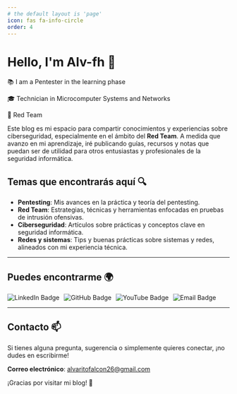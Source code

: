 ```yaml
---
# the default layout is 'page'
icon: fas fa-info-circle
order: 4
---
```


# Hello, I'm Alv-fh 👋

📚 I am a Pentester in the learning phase 

🎓 Technician in Microcomputer Systems and Networks

🔴 Red Team

Este blog es mi espacio para compartir conocimientos y experiencias sobre ciberseguridad, especialmente en el ámbito del **Red Team**. A medida que avanzo en mi aprendizaje, iré publicando guías, recursos y notas que puedan ser de utilidad para otros entusiastas y profesionales de la seguridad informática.

## Temas que encontrarás aquí 🔍

- **Pentesting**: Mis avances en la práctica y teoría del pentesting.
- **Red Team**: Estrategias, técnicas y herramientas enfocadas en pruebas de intrusión ofensivas.
- **Ciberseguridad**: Artículos sobre prácticas y conceptos clave en seguridad informática.
- **Redes y sistemas**: Tips y buenas prácticas sobre sistemas y redes, alineados con mi experiencia técnica.

---

## Puedes encontrarme 🌍

<p style="display: flex; gap: 10px; align-items: center;">
  <a href="https://linkedin.com/in/álvaro-falcón-hernández-76699b274/" target="_blank" style="text-decoration: none;">
    <img src="https://img.shields.io/badge/LinkedIn-0077B5?style=for-the-badge&logo=linkedin&logoColor=white" alt="LinkedIn Badge"/>
  </a>
  <a href="https://github.com/Alv-fh" target="_blank" style="text-decoration: none;">
    <img src="https://img.shields.io/static/v1?style=for-the-badge&message=GitHub&color=222222&logo=github&logoColor=BBDDE5&label=" alt="GitHub Badge"/>
  </a>
  <a href="https://www.youtube.com/@Alv-fh/videos" target="_blank" style="text-decoration: none;">
    <img src="https://img.shields.io/badge/YouTube-FF0000?style=for-the-badge&logo=youtube&logoColor=white" alt="YouTube Badge"/>
  </a>
  <a href="mailto:alvaritofalcon26@gmail.com" target="_blank" style="text-decoration: none;">
    <img src="https://img.shields.io/badge/Gmail-D14836?style=for-the-badge&logo=gmail&logoColor=white" alt="Email Badge"/>
  </a>
</p>

---

## Contacto 📫

Si tienes alguna pregunta, sugerencia o simplemente quieres conectar, ¡no dudes en escribirme!

**Correo electrónico**: alvaritofalcon26@gmail.com

¡Gracias por visitar mi blog! 🚀
